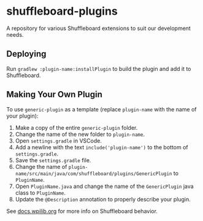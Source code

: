 # shuffleboard-plugins
A repository for various Shuffleboard extensions to suit our development needs.

## Deploying
Run `gradlew :plugin-name:installPlugin` to build the plugin and add it to Shuffleboard.

## Making Your Own Plugin
To use `generic-plugin` as a template (replace `plugin-name` with the name of your plugin):
1. Make a copy of the entire `generic-plugin` folder.
1. Change the name of the new folder to `plugin-name`.
1. Open `settings.gradle` in VSCode.
1. Add a newline with the text `include('plugin-name')` to the bottom of `settings.gradle`.
1. Save the `settings.gradle` file.
1. Change the name of `plugin-name/src/main/java/com/shuffleboard/plugins/GenericPlugin` to `PluginName`.
1. Open `PluginName.java` and change the name of the `GenericPlugin` java class to `PluginName`.
1. Update the `@Description` annotation to properly describe your plugin.

See [docs.wpilib.org](https://docs.wpilib.org/en/stable/docs/software/dashboards/shuffleboard/custom-widgets/creating-custom-data-types.htmlhttps://docs.wpilib.org/en/stable/docs/software/dashboards/shuffleboard/index.html) for more info on Shuffleboard behavior.